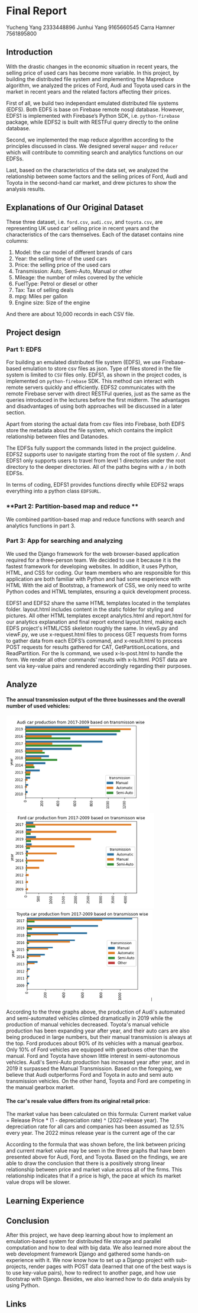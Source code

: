 # Final Report

Yucheng Yang 2333448896
Junhui Yang 9165660545
Carra Hamner 7561895800

## **Introduction**

With the drastic changes in the economic situation in recent years, the selling price of used cars has become more variable. In this project, by building the distributed file system and implementing the Mapreduce algorithm, we analyzed the prices of Ford, Audi and Toyota used cars in the market in recent years and the related factors affecting their prices.

First of all, we build two independant emulated distributed file systems (EDFS). Both EDFS is base on Firebase remote nosql database. However, EDFS1 is implemented with Firebase’s Python SDK, i.e. `python-firebase` package,  while EDFS2 is built with RESTFul query directly to the online database.

Second, we implemented the map reduce algorithm according to the principles discussed in class. We designed several `mapper` and `reducer` which will contribute to commiting search and analytics functions on our EDFSs.

Last,  based on the characteristics of the data set, we analyzed the relationship between some factors and the selling prices of Ford, Audi and Toyota in the second-hand car market, and drew pictures to show the analysis results.

## **Explanations of Our Original Dataset**

These three dataset, i.e. `ford.csv`, `audi.csv`, and `toyota.csv`, are representing UK used car’ selling price in recent years and the characteristics of the cars themselves. Each of the dataset contains nine columns: 

1. Model: the car model of different brands of cars
2. Year: the selling time of the used cars
3. Price: the selling price of the used cars
4. Transmission: Auto, Semi-Auto, Manual or other
5. Mileage: the number of miles covered by the vehicle
6. FuelType: Petrol or diesel or other
7. Tax: Tax of selling deals
8. mpg: Miles per gallon
9. Engine size: Size of the engine

 And there are about 10,000 records in each CSV file.

## **Project design**

### **Part 1: EDFS**

For building an emulated distributed file system (EDFS), we use Firebase-based emulation to store csv files as json. Type of files stored in the file system is limited to `CSV` files only. EDFS1, as shown in the project codes, is implemented on `python-firebase` SDK. This method can interact with remote servers quickly and efficiently. EDFS2 communicates with the remote Firebase server with direct RESTFul queries, just as the same as the queries introduced in the lectures before the first midterm. The advantages and disadvantages of using both approaches will be discussed in a later section.

Apart from storing the actual data from csv files into Firebase, both EDFS store the metadata about the file system, which contains the implicit relationship between files and Datanodes.

The EDFSs fully support the commands listed in the project guideline. EDFS2 supports user to navigate starting from the root of file system `/`. And EDFS1 only supports users to travel from level 1 directories under the root directory to the deeper directories. All of the paths begins with a `/` in both EDFSs.

In terms of coding, EDFS1 provides functions directly while EDFS2 wraps everything into a python class `EDFSURL`.

### **Part 2: Partition-based map and reduce **

We combined partition-based map and reduce functions with search and analytics functions in part 3.

### **Part 3: App for searching and analyzing**

We used the Django framework for the web browser-based application required for a three-person team. We decided to use it because it is the fastest framework for developing websites. In addition, it uses Python, HTML, and CSS for coding. Our team members who are responsible for this application are both familiar with Python and had some experience with HTML With the aid of Bootstrap, a framework of CSS, we only need to write Python codes and HTML templates, ensuring a quick development process. 

EDFS1 and EDFS2 share the same HTML templates located in the templates folder. layout.html includes content in the static folder for styling and pictures. All other HTML templates except analytics.html and report.html for our analytics explanation and final report extend layout.html, making each EDFS project's HTML/CSS skeleton roughly the same. In viewS.py and viewF.py, we use x-request.html files to process GET requests from forms to gather data from each EDFS’s command, and x-result.html to process POST requests for results gathered for CAT, GetPartitionLocations, and ReadPartition. For the ls command, we used x-ls-post.html to handle the form. We render all other commands’ results with x-ls.html. POST data are sent via key-value pairs and rendered accordingly regarding their purposes. 

## Analyze

#### The annual transmission output of the three businesses and the overall number of used vehicles:

<img src="./Final%20Report.assets/13391669697059_.pic-9697115.jpg" alt="13391669697059_.pic" style="zoom: 67%;" />

<img src="./Final%20Report.assets/13411669697060_.pic-9697160.jpg" alt="13411669697060_.pic" style="zoom: 67%;" />

<img src="./Final%20Report.assets/13431669697061_.pic.jpg" alt="13431669697061_.pic" style="zoom: 67%;" />

According to the three graphs above, the production of Audi's automated and semi-automated vehicles climbed dramatically in 2019 while the production of manual vehicles decreased. Toyota's manual vehicle production has been expanding year after year, and their auto cars are also being produced in large numbers, but their manual transmission is always at the top. Ford produces about 90% of its vehicles with a manual gearbox. Only 10% of Ford vehicles are equipped with gearboxes other than the manual. Ford and Toyota have shown little interest in semi-autonomous vehicles. Audi's Semi-Auto production has increased year after year, and in  2019 it surpassed the Manual Transmission.  Based on the foregoing, we believe that Audi outperforms Ford and Toyota in auto and semi auto transmission vehicles. On the other hand, Toyota and Ford are competing in the manual gearbox market. 

#### The car's resale value differs from its  original retail price:

The market value has been calculated on this formula: Current market value = Release Price * (1 - depreciation rate) ^ (2022-release year).
The depreciation rate for all cars and companies has been assumed as 12.5% every year.
The 2022 minus release year is the current age of the car



According to the formula that was shown before, the link between pricing and current market value may be seen in the three graphs that have been presented above for Audi, Ford, and  Toyota. Based on the findings, we are able to draw the conclusion that there is a positively strong linear relationship between price and market value across all of the firms. This relationship indicates  that if a price is high, the pace at which its market value drops will be slower.

## **Learning Experience**





## **Conclusion**

After this project, we have deep learning about how to implement an emulation-based system for distributed file storage and parallel computation and how to deal with big data. We also learned more about the web development framework Django and gathered some hands-on experience with it. We now know how to set up a Django project with sub-projects, render pages with POST data (learned that one of the best ways is to use key-value pairs), how to redirect to another page, and how use Bootstrap with Django. Besides, we also learned how to do data analysis by using Python. 



## **Links**